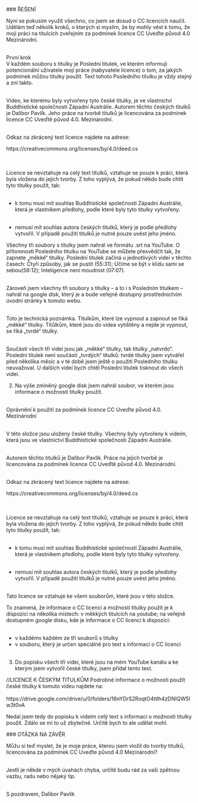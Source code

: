 <div id="anchor-reseni" markdown="1">
### ŘEŠENÍ
</div>

Nyní se pokusím využít všechno, co jsem se dosud o CC licencích naučil. Udělám teď několik kroků, o kterých si myslím, že by mohly vést k tomu, že moji práci na titulcích zveřejním za podmínek licence CC Uveďte původ 4.0 Mezinárodní. <br><br>

<span class="ircle underline"> První krok </span><br>
V každém souboru s titulky je Poslední titulek, ve kterém informuji potencionální uživatele mojí práce (nabyvatele licence) o tom, za jakých podmínek můžou titulky použít. Text tohoto Posledního titulku je vždy stejný a zní takto. <br><br>

<div class="citace" markdown="1" >
Video, ke kterému byly vytvořeny tyto české titulky, je ve vlastnictví Buddhistické společnosti Západní Austrálie. Autorem těchto českých titulků je Dalibor Pavlík. Jeho práce na tvorbě titulků je licencována za podmínek licence CC Uveďtě původ 4.0. Mezinárodní.<br><br>

Odkaz na zkrácený text licence najdete na adrese:<br>

<div class="do-not-break-out" markdown="1">
https://creativecommons.org/licenses/by/4.0/deed.cs
</div>
<br><br>

Licence se nevztahuje na celý text titulků, vztahuje se pouze k práci, která byla vložena do jejich tvorby. Z toho vyplývá, že pokud někdo bude chtít tyto titulky použít, tak:<br><br>

- k tomu musí mít souhlas Buddhistické společnosti Západní Austrálie, která je vlastníkem předlohy, podle které byly tyto titulky vytvořeny.
  <br><br>

- nemusí mít souhlas autora českých titulků, který je podle předlohy vytvořil. V případě použití titulků je nutné pouze uvést jeho jméno.
</div>

Všechny tři soubory s titulky jsem nahrál ve formátu .srt na YouTube. O přítomnosti Posledního titulku na YouTube se můžete přesvědčit tak, že zapnete „měkké“ titulky. Poslední titulek začíná u jednotlivých videí v těchto časech: Čtyři způsoby, jak se pustit (55:31); Učíme se být v klidu sami se sebou(58:12); Inteligence není moudrost (07:07).
<br><br>

Zároveň jsem všechny tři soubory s titulky – a to i s Posledním titulkem – nahrál na google disk, který je a bude veřejně dostupný prostřednictvím úvodní stránky k tomuto webu.
<br><br>

<div class="citace" markdown="1" >
Toto je technická poznámka. Titulkům, které lze vypnout a zapnout se říká „měkké“ titulky. Titůlkům, které jsou do videa vytištěny a nejde je vypnout, se říká „tvrdé“ titulky.
<br><br>

Součástí všech tří videí jsou jak „měkké“ titulky, tak titulky „natvrdo“. Poslední titulek není součástí „tvrdých“ titulků: tvrdé titulky jsem vytvářel před několika měsíc a v té době jsem ještě o použití Posledního titulku neuvažoval. U dalších videí bych chtěl Poslední titulek tisknout do všech videí.

</div>

2. Na výše zmíněný google disk jsem nahrál soubor, ve kterém jsou informace o možnosti titulky použít.<br><br>

<div class="citace" markdown="1">
Oprávnění k použití za podmínek licence
CC Uveďte původ 4.0. Mezinárodní<br><br>

V této složce jsou uloženy české titulky. Všechny byly vytvořeny k videím, která jsou ve vlastnictví Buddhistické společnosti Západní Austrálie.<br><br>

Autorem těchto titulků je Dalibor Pavlík. Práce na jejich tvorbě je licencována za podmínek licence
CC Uveďtě původ 4.0. Mezinárodní.<br><br>

Odkaz na zkrácený text licence najdete na adrese:

<div class="do-not-break-out" markdown="1">
https://creativecommons.org/licenses/by/4.0/deed.cs
</div>

<br><br>
Licence se nevztahuje na celý text titulků, vztahuje se pouze k práci, která byla vložena do jejich tvorby. Z toho vyplývá, že pokud někdo bude chtít tyto titulky použít, tak:<br><br>

- k tomu musí mít souhlas Buddhistické společnosti Západní Austrálie, která je vlastníkem předlohy, podle které byly tyto titulky vytvořeny.
  <br><br>

- nemusí mít souhlas autora českých titulků, který je podle předlohy vytvořil. V případě použití titulků je nutné pouze uvést jeho jméno.
  <br><br>

Tato licence se vztahuje ke všem souborům, které jsou v této složce.

</div>

To znamená, že informace o CC licenci a možnosti titulky použít je k dispozici na několika místech: v měkkých titulcích na youtube; na veřejně dostupném google disku, kde je informace o CC licenci k dispozici:<br><br>

- v každémv každém ze tří souborů s titulky
- v souboru, který je určen speciálně pro text s informací o CC licenci
  <br><br>

3. Do popisku všech tří videí, které jsou na mém YouTube kanálu a ke kterým jsem vytvořil české titulky, jsem přidal tento text.

<div class="citace" markdown="1">
//LICENCE K ČESKÝM TITULKŮM
Podrobné informace o možnosti použít české titulky k tomuto videu najdete na:<br><br>

<div class="do-not-break-out" markdown="1">
https://drive.google.com/drive/u/0/folders/16nYDrS2RoqtO4ttlh4zDNIQW5lw3t0vA
</div>

</div >

Nedal jsem tedy do popisku k videím celý text s informací o možnosti titulky použít. Zdálo se mi to už zbytečné. Určitě bych to ale udělat mohl.

<div id="anchor-otazka-na-zaver" markdown="1">
### OTÁZKA NA ZÁVĚR
</div>

Můžu si teď myslet, že je moje práce, kterou jsem vložil do tvorby titulků, licencována za podmínek CC Uveďte původ 4.0 Mezinárodní?<br><br>

Jestli je někde v mých úvahách chyba, určitě budu rád za vaši zpětnou vazbu, radu nebo nějaký tip.<br><br>

S pozdravem, Dalibor Pavlík <br><br>
